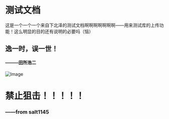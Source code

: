 # 测试文档

这是一个一个一个来自下北泽的测试文档啊啊啊啊啊啊啊——用来测试库的上传功能！这么明显的目的还有说明的必要吗（恼）

## 逸一时，误一世！
#### ———田所浩二
![Image](C:\Users\lenovo\Desktop\test1145-1.jpg)

# 禁止狙击！！！！！
### ——from salt1145

